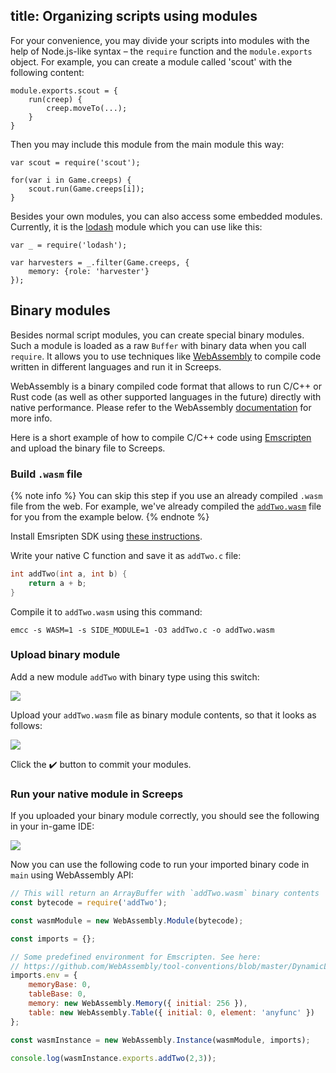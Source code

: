 title: Organizing scripts using modules
---

For your convenience, you may divide your scripts into modules with the help of Node.js-like syntax – the `require` function and the `module.exports` object. For example, you can create a module called 'scout' with the following content:

    module.exports.scout = {
        run(creep) {
            creep.moveTo(...);
        }
    }

Then you may include this module from the main module this way:

    var scout = require('scout');

    for(var i in Game.creeps) {
        scout.run(Game.creeps[i]);
    }

Besides your own modules, you can also access some embedded modules. Currently, it is the [lodash](http://lodash.com) module which you can use like this:

    var _ = require('lodash');

    var harvesters = _.filter(Game.creeps, {
        memory: {role: 'harvester'}
    });

## Binary modules

Besides normal script modules, you can create special binary modules. Such a module is loaded
as a raw `Buffer` with binary data when you call `require`. It allows you to use 
techniques like [WebAssembly](http://webassembly.org/) to compile code written in different languages 
and run it in Screeps. 

WebAssembly is a binary compiled code format that allows to run C/C++ or Rust code (as well as other supported languages in the future) directly with native performance. Please refer to the WebAssembly [documentation](https://developer.mozilla.org/en-US/docs/WebAssembly) for more info.

Here is a short example of how to compile C/C++ code using [Emscripten](https://kripken.github.io/emscripten-site/index.html) and upload the binary file to Screeps.

### Build `.wasm` file

{% note info %}
You can skip this step if you use an already compiled `.wasm` file from the web. For example, 
we've already compiled the [`addTwo.wasm`](img/addTwo.wasm) file for you from the example below.
{% endnote %}

Install Emsripten SDK using [these instructions](https://kripken.github.io/emscripten-site/docs/getting_started/downloads.html#sdk-installation-instructions).

Write your native C function and save it as `addTwo.c` file:

```c++
int addTwo(int a, int b) {
    return a + b;
}
```

Compile it to `addTwo.wasm` using this command:
```
emcc -s WASM=1 -s SIDE_MODULE=1 -O3 addTwo.c -o addTwo.wasm
```

### Upload binary module

Add a new module `addTwo` with binary type using this switch:

![](img/binary1.png) 

Upload your `addTwo.wasm` file as binary module contents, so that it looks as follows:

![](img/binary2.png) 

Click the ✔️ button to commit your modules.

### Run your native module in Screeps

If you uploaded your binary module correctly, you should see the following in your in-game IDE:

![](img/binary3.png) 

Now you can use the following code to run your imported binary code in `main` using WebAssembly API:

```javascript
// This will return an ArrayBuffer with `addTwo.wasm` binary contents
const bytecode = require('addTwo');

const wasmModule = new WebAssembly.Module(bytecode);

const imports = {};

// Some predefined environment for Emscripten. See here:
// https://github.com/WebAssembly/tool-conventions/blob/master/DynamicLinking.md
imports.env = {
    memoryBase: 0,
    tableBase: 0,
    memory: new WebAssembly.Memory({ initial: 256 }),
    table: new WebAssembly.Table({ initial: 0, element: 'anyfunc' })    
};

const wasmInstance = new WebAssembly.Instance(wasmModule, imports);

console.log(wasmInstance.exports.addTwo(2,3));
```
